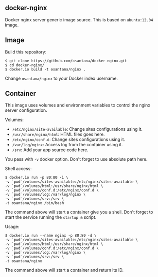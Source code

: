 docker-nginx
------------

Docker nginx server generic image source. This is based on `ubuntu:12.04` image.

Image
-----

Build this repository:

```
$ git clone https://github.com/osantana/docker-nginx.git
$ cd docker-nginx/
$ docker.io build -t osantana/nginx .
```

Change `osantana/nginx` to your Docker index username.

Container
---------

This image uses volumes and environment variables to control the nginx server
configuration.

Volumes:

* `/etc/nginx/site-available`: Change sites configurations using it.
* `/usr/share/nginx/html`: HTML files goes here.
* `/etc/nginx/conf.d`: Change sites configurations using it.
* `/var/log/nginx`: Access log from the container using it.
* `/srv`: Add your app source code here.

You pass with `-v` docker option. Don't forget to use absolute path here.

Shell access:

```
$ docker.io run -p 80:80 -i \
-v `pwd`/volumes/sites-available:/etc/nginx/sites-available \
-v `pwd`/volumes/html:/usr/share/nginx/html \
-v `pwd`/volumes/conf.d:/etc/nginx/conf.d \
-v `pwd`/volumes/log:/var/log/nginx \
-v `pwd`/volumes/srv:/srv \
-t osantana/nginx /bin/bash
```

The command above will start a container give you a shell. Don't
forget to start the service running the `startup &` script.

Usage:

```
$ docker.io run --name nginx -p 80:80 -d \
-v `pwd`/volumes/sites-available:/etc/nginx/sites-available \
-v `pwd`/volumes/html:/usr/share/nginx/html \
-v `pwd`/volumes/conf.d:/etc/nginx/conf.d \
-v `pwd`/volumes/log:/var/log/nginx \
-v `pwd`/volumes/srv:/srv \
-t osantana/nginx
```

The command above will start a container and return its ID.
